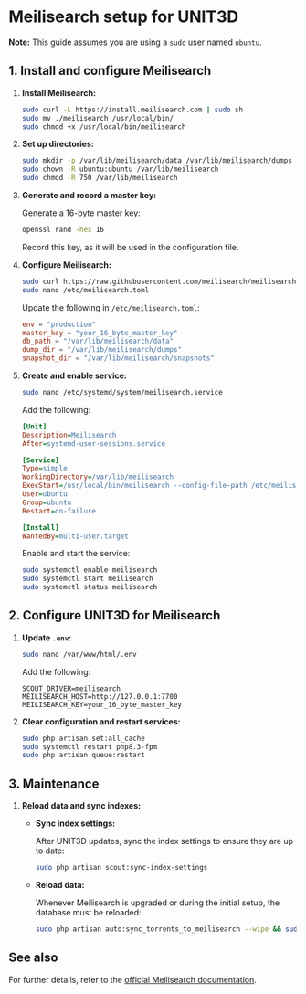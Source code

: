 # Meilisearch setup for UNIT3D

**Note:** This guide assumes you are using a `sudo` user named `ubuntu`.

## 1. Install and configure Meilisearch

1. **Install Meilisearch:**

    ```sh
    sudo curl -L https://install.meilisearch.com | sudo sh
    sudo mv ./meilisearch /usr/local/bin/
    sudo chmod +x /usr/local/bin/meilisearch
    ```

2. **Set up directories:**

    ```sh
    sudo mkdir -p /var/lib/meilisearch/data /var/lib/meilisearch/dumps /var/lib/meilisearch/snapshots
    sudo chown -R ubuntu:ubuntu /var/lib/meilisearch
    sudo chmod -R 750 /var/lib/meilisearch
    ```

3. **Generate and record a master key:**

    Generate a 16-byte master key:

    ```sh
    openssl rand -hex 16
    ```

    Record this key, as it will be used in the configuration file.

4. **Configure Meilisearch:**

    ```sh
    sudo curl https://raw.githubusercontent.com/meilisearch/meilisearch/latest/config.toml -o /etc/meilisearch.toml
    sudo nano /etc/meilisearch.toml
    ```

    Update the following in `/etc/meilisearch.toml`:

    ```toml
    env = "production"
    master_key = "your_16_byte_master_key"
    db_path = "/var/lib/meilisearch/data"
    dump_dir = "/var/lib/meilisearch/dumps"
    snapshot_dir = "/var/lib/meilisearch/snapshots"
    ```

5. **Create and enable service:**

    ```sh
    sudo nano /etc/systemd/system/meilisearch.service
    ```

    Add the following:

    ```ini
    [Unit]
    Description=Meilisearch
    After=systemd-user-sessions.service

    [Service]
    Type=simple
    WorkingDirectory=/var/lib/meilisearch
    ExecStart=/usr/local/bin/meilisearch --config-file-path /etc/meilisearch.toml
    User=ubuntu
    Group=ubuntu
    Restart=on-failure

    [Install]
    WantedBy=multi-user.target
    ```

    Enable and start the service:

    ```sh
    sudo systemctl enable meilisearch
    sudo systemctl start meilisearch
    sudo systemctl status meilisearch
    ```

## 2. Configure UNIT3D for Meilisearch

1. **Update `.env`:**

    ```sh
    sudo nano /var/www/html/.env
    ```

    Add the following:

    ```env
    SCOUT_DRIVER=meilisearch
    MEILISEARCH_HOST=http://127.0.0.1:7700
    MEILISEARCH_KEY=your_16_byte_master_key
    ```

2. **Clear configuration and restart services:**

    ```sh
    sudo php artisan set:all_cache
    sudo systemctl restart php8.3-fpm
    sudo php artisan queue:restart
    ```

## 3. Maintenance

1. **Reload data and sync indexes:**

    - **Sync index settings:**

        After UNIT3D updates, sync the index settings to ensure they are up to date:

        ```sh
        sudo php artisan scout:sync-index-settings
        ```

    - **Reload data:**

        Whenever Meilisearch is upgraded or during the initial setup, the database must be reloaded:

        ```sh
        sudo php artisan auto:sync_torrents_to_meilisearch --wipe && sudo php artisan auto:sync_people_to_meilisearch
        ```

## See also

For further details, refer to the [official Meilisearch documentation](https://www.meilisearch.com/docs/guides/deployment/running_production).
